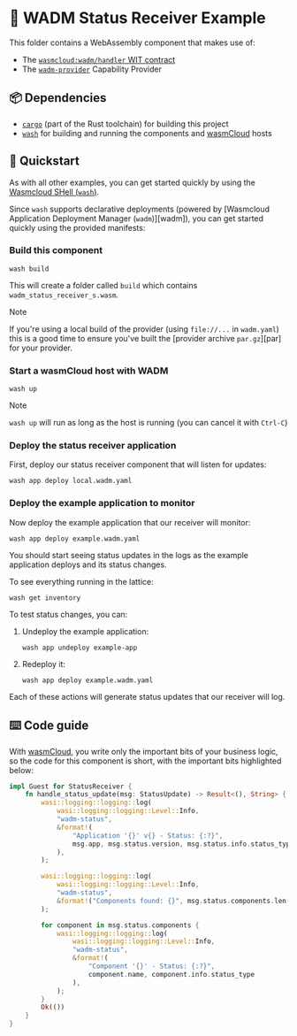 # 📡 WADM Status Receiver Example

This folder contains a WebAssembly component that makes use of:

- The [`wasmcloud:wadm/handler` WIT contract][contract]
- The [`wadm-provider`][provider] Capability Provider

[contract]: ./wit/deps/wasmcloud-wadm/package.wit
[provider]: ../../../../crates/provider-wadm

## 📦 Dependencies

- [`cargo`][cargo] (part of the Rust toolchain) for building this project
- [`wash`][wash] for building and running the components and [wasmCloud][wasmcloud] hosts

[cargo]: https://doc.rust-lang.org/cargo/
[wash]: https://github.com/wasmCloud/wash

## 👟 Quickstart

As with all other examples, you can get started quickly by using the [Wasmcloud SHell (`wash`)][wash].

Since `wash` supports declarative deployments (powered by [Wasmcloud Application Deployment Manager (`wadm`)][wadm]), you can get started quickly using the provided manifests:

### Build this component

```console
wash build
```

This will create a folder called `build` which contains `wadm_status_receiver_s.wasm`.

> [!NOTE]
> If you're using a local build of the provider (using `file://...` in `wadm.yaml`) this is a good time to ensure you've built the [provider archive `par.gz`][par] for your provider.

### Start a wasmCloud host with WADM

```console
wash up
```

> [!NOTE]
> `wash up` will run as long as the host is running (you can cancel it with `Ctrl-C`)

### Deploy the status receiver application

First, deploy our status receiver component that will listen for updates:

```console
wash app deploy local.wadm.yaml
```

### Deploy the example application to monitor

Now deploy the example application that our receiver will monitor:

```console
wash app deploy example.wadm.yaml
```

You should start seeing status updates in the logs as the example application deploys and its status changes.

To see everything running in the lattice:

```console
wash get inventory
```

To test status changes, you can:
1. Undeploy the example application:
   ```console
   wash app undeploy example-app
   ```
2. Redeploy it:
   ```console
   wash app deploy example.wadm.yaml
   ```

Each of these actions will generate status updates that our receiver will log.

## ⌨️ Code guide

With [wasmCloud][wasmcloud], you write only the important bits of your business logic, so the code for this component is short, with the important bits highlighted below:

```rust
impl Guest for StatusReceiver {
    fn handle_status_update(msg: StatusUpdate) -> Result<(), String> {
        wasi::logging::logging::log(
            wasi::logging::logging::Level::Info,
            "wadm-status",
            &format!(
                "Application '{}' v{} - Status: {:?}",
                msg.app, msg.status.version, msg.status.info.status_type
            ),
        );

        wasi::logging::logging::log(
            wasi::logging::logging::Level::Info,
            "wadm-status",
            &format!("Components found: {}", msg.status.components.len()),
        );

        for component in msg.status.components {
            wasi::logging::logging::log(
                wasi::logging::logging::Level::Info,
                "wadm-status",
                &format!(
                    "Component '{}' - Status: {:?}",
                    component.name, component.info.status_type
                ),
            );
        }
        Ok(())
    }
}
```

[wasmcloud]: https://wasmcloud.com/docs/intro
